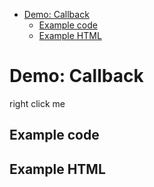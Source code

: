 <!-- START doctoc generated TOC please keep comment here to allow auto update -->
<!-- DON'T EDIT THIS SECTION, INSTEAD RE-RUN doctoc TO UPDATE -->


- [Demo: Callback](#demo-callback)
  - [Example code](#example-code)
  - [Example HTML](#example-html)

<!-- END doctoc generated TOC please keep comment here to allow auto update -->

# Demo: Callback

<span class="context-menu-one btn btn-neutral">right click me</span>

## Example code

<script type="text/javascript" class="showcase">
$(function(){
    $.contextMenu({
        selector: '.context-menu-one', 
        callback: function(key, currentMenuData) {
            var message = "global: " + key;
            $('#msg').text(message); 
        },
        items: {
            "edit": {
                name: "Edit", 
                icon: "edit", 
                // superseeds "global" callback
                callback: function(e, key, currentMenuData, rootMenuData) {
                    var m = "edit was clicked";
                    $('#msg').text(m); 
                }
            },
            "cut": {name: "Cut", icon: "cut"},
            "copy": {name: "Copy", icon: "copy"},
            "paste": {name: "Paste", icon: "paste"},
            "delete": {name: "Delete", icon: "delete"},
            "sep1": "---------",
            "quit": {name: "Quit", icon: function(e, $element, key, item, currentMenuData, rootMenuData){ return 'context-menu-icon context-menu-icon-quit'; }}
        }
    });
});
</script>

## Example HTML
<div style="display:none;" class="showcase" data-showcase-import=".context-menu-one"></div>
<div id="msg"></div>
